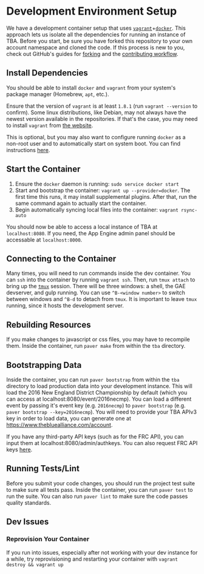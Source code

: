 # Development Environment Setup

We have a development container setup that uses [`vagrant`](https://www.vagrantup.com/)+[`docker`](https://www.docker.com/). This approach lets us isolate all the dependencies for running an instance of TBA. Before you start, be sure you have forked this repository to your own account namespace and cloned the code. If this process is new to you, check out GitHub's guides for [forking](https://guides.github.com/activities/forking/) and the [contributing workflow](https://guides.github.com/introduction/flow/).  
## Install Dependencies

You should be able to install `docker` and `vagrant` from your system's package manager (Homebrew, `apt`, etc.).

Ensure that the version of `vagrant` is at least `1.8.1` (run `vagrant --version` to confirm). Some linux distributions, like Debian, may not always have the newest version available in the repositories. If that's the case, you may need to install `vagrant` from [the website](https://www.vagrantup.com).

This is optional, but you may also want to configure running `docker` as a non-root user and to automatically start on system boot. You can find instructions [here](https://docs.docker.com/engine/installation/linux/linux-postinstall/).

## Start the Container

 1. Ensure the `docker` daemon is running: `sudo service docker start`
 2. Start and bootstrap the container: `vagrant up --provider=docker`. The first time this runs, it may install supplemental plugins. After that, run the same command again to actually start the container.
 3. Begin automatically syncing local files into the container: `vagrant rsync-auto`

You should now be able to access a local instance of TBA at `localhost:8080`. If you need, the App Engine admin panel should be accessable at `localhost:8000`.

## Connecting to the Container

Many times, you will need to run commands inside the dev container. You can `ssh` into the container by running `vagrant ssh`. Then, run `tmux attach` to bring up the [`tmux`](http://man.openbsd.org/OpenBSD-current/man1/tmux.1) session. There will be three windows: a shell, the GAE devserver, and gulp running. You can use `^B-<window number>` to switch between windows and `^B-d` to detach from `tmux`. It is important to leave `tmux` running, since it hosts the development server.

## Rebuilding Resources

If you make changes to javascript or css files, you may have to recompile them. Inside the container, run `paver make` from within the `tba` directory.

## Bootstrapping Data

Inside the container, you can run `paver bootstrap` from within the `tba` directory to load production data into your development instance. This will load the 2016 New England District Championship by default (which you can access at localhost:8080/event/2016necmp). You can load a different event by passing it's event key (e.g. `2016necmp`) to `paver bootstrap` (e.g. `paver bootstrap --key=2016necmp`). You will need to provide your TBA APIv3 key in order to load data, you can generate one at https://www.thebluealliance.com/account.

If you have any third-party API keys (such as for the FRC API), you can input them at localhost:8080/admin/authkeys. You can also request FRC API keys [here](https://usfirst.collab.net/sf/projects/first_community_developers/).

## Running Tests/Lint

Before you submit your code changes, you should run the project test suite to make sure all tests pass. Inside the container, you can run `paver test` to run the suite. You can also run `paver lint` to make sure the code passes quality standards.

## Dev Issues

### Reprovision Your Container

If you run into issues, especially after not working with your dev instance for a while, try reprovisioning and restarting your container with `vagrant destroy && vagrant up`
